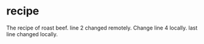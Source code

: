 # recipe
The recipe of roast beef.
line 2 changed remotely.
Change line 4 locally.
last line changed locally.